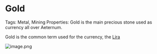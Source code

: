 # Gold

Tags: Metal, Mining
Properties: Gold is the main precious stone used as currency all over Aeternum.

Gold is the common term used for the currency, the [Lira](Lira%2023775a22781a80c09054cacd42035890.md) 

![image.png](image%2025.png)
